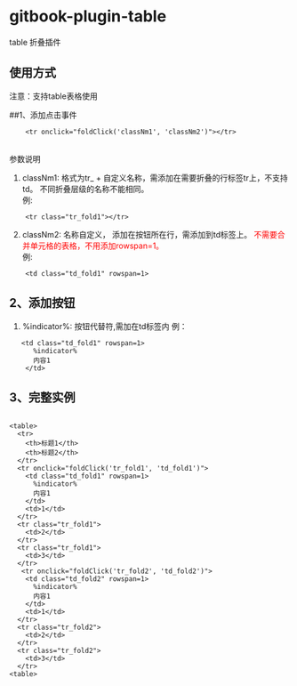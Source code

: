 # gitbook-plugin-table
table 折叠插件

## 使用方式
注意：支持table表格使用

##1、添加点击事件
```
	<tr onclick="foldClick('classNm1', 'classNm2')"></tr>
```
</br>
参数说明

1. classNm1:  格式为tr_ + 自定义名称，需添加在需要折叠的行标签tr上，不支持td。 不同折叠层级的名称不能相同。
<br/> 例:
```
	<tr class="tr_fold1"></tr>
```

2. classNm2: 名称自定义， 添加在按钮所在行，需添加到td标签上。 <span style="color: red">不需要合并单元格的表格，不用添加rowspan=1。</span>
<br/> 例:
```
	<td class="td_fold1" rowspan=1> 
```

## 2、添加按钮
1. %indicator%: 按钮代替符,需加在td标签内 例：
```
   <td class="td_fold1" rowspan=1> 
	  %indicator%
	  内容1
	</td>
```

## 3、完整实例
```

<table>
  <tr>
    <th>标题1</th>
    <th>标题2</th>
  </tr>
  <tr onclick="foldClick('tr_fold1', 'td_fold1')">
    <td class="td_fold1" rowspan=1> 
      %indicator%
      内容1
    </td>
    <td>1</td>
  </tr>
  <tr class="tr_fold1">
    <td>2</td>
  </tr>
  <tr class="tr_fold1">
    <td>3</td>
  </tr>
   <tr onclick="foldClick('tr_fold2', 'td_fold2')">
    <td class="td_fold2" rowspan=1> 
      %indicator%
      内容1
    </td>
    <td>1</td>
  </tr>
  <tr class="tr_fold2">
    <td>2</td>
  </tr>
  <tr class="tr_fold2">
    <td>3</td>
  </tr>
<table>
```